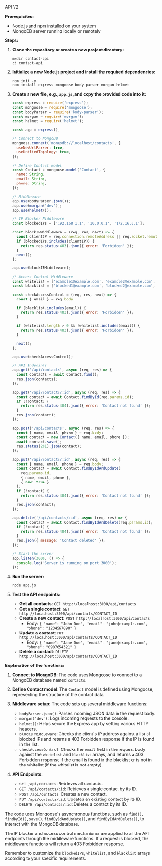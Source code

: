 API V2


**Prerequisites:**
- Node.js and npm installed on your system
- MongoDB server running locally or remotely

**Steps:**

1. **Clone the repository or create a new project directory:**
   ```
   mkdir contact-api
   cd contact-api
   ```

2. **Initialize a new Node.js project and install the required dependencies:**
   ```
   npm init -y
   npm install express mongoose body-parser morgan helmet
   ```

3. **Create a new file, e.g., `app.js`, and copy the provided code into it:**
   ```javascript
   const express = require('express');
   const mongoose = require('mongoose');
   const bodyParser = require('body-parser');
   const morgan = require('morgan');
   const helmet = require('helmet');

   const app = express();

   // Connect to MongoDB
   mongoose.connect('mongodb://localhost/contacts', {
     useNewUrlParser: true,
     useUnifiedTopology: true,
   });

   // Define Contact model
   const Contact = mongoose.model('Contact', {
     name: String,
     email: String,
     phone: String,
   });

   // Middleware
   app.use(bodyParser.json());
   app.use(morgan('dev'));
   app.use(helmet());

   // IP Blocker Middleware
   const blockedIPs = ['192.168.1.1', '10.0.0.1', '172.16.0.1'];

   const blockIPMiddleware = (req, res, next) => {
     const clientIP = req.connection.remoteAddress || req.socket.remoteAddress;
     if (blockedIPs.includes(clientIP)) {
       return res.status(403).json({ error: 'Forbidden' });
     }
     next();
   };

   app.use(blockIPMiddleware);

   // Access Control Middleware
   const whitelist = ['example1@example.com', 'example2@example.com', 'example3@example.com'];
   const blacklist = ['blocked1@example.com', 'blocked2@example.com', 'blocked3@example.com'];

   const checkAccessControl = (req, res, next) => {
     const { email } = req.body;

     if (blacklist.includes(email)) {
       return res.status(403).json({ error: 'Forbidden' });
     }

     if (whitelist.length > 0 && !whitelist.includes(email)) {
       return res.status(403).json({ error: 'Forbidden' });
     }

     next();
   };

   app.use(checkAccessControl);

   // API Endpoints
   app.get('/api/contacts', async (req, res) => {
     const contacts = await Contact.find();
     res.json(contacts);
   });

   app.get('/api/contacts/:id', async (req, res) => {
     const contact = await Contact.findById(req.params.id);
     if (!contact) {
       return res.status(404).json({ error: 'Contact not found' });
     }
     res.json(contact);
   });

   app.post('/api/contacts', async (req, res) => {
     const { name, email, phone } = req.body;
     const contact = new Contact({ name, email, phone });
     await contact.save();
     res.status(201).json(contact);
   });

   app.put('/api/contacts/:id', async (req, res) => {
     const { name, email, phone } = req.body;
     const contact = await Contact.findByIdAndUpdate(
       req.params.id,
       { name, email, phone },
       { new: true }
     );
     if (!contact) {
       return res.status(404).json({ error: 'Contact not found' });
     }
     res.json(contact);
   });

   app.delete('/api/contacts/:id', async (req, res) => {
     const contact = await Contact.findByIdAndDelete(req.params.id);
     if (!contact) {
       return res.status(404).json({ error: 'Contact not found' });
     }
     res.json({ message: 'Contact deleted' });
   });

   // Start the server
   app.listen(3000, () => {
     console.log('Server is running on port 3000');
   });
   ```

4. **Run the server:**
   ```
   node app.js
   ```

5. **Test the API endpoints:**
   - **Get all contacts**: `GET http://localhost:3000/api/contacts`
   - **Get a single contact**: `GET http://localhost:3000/api/contacts/CONTACT_ID`
   - **Create a new contact**: `POST http://localhost:3000/api/contacts`
     - Body: `{ "name": "John Doe", "email": "john@example.com", "phone": "1234567890" }`
   - **Update a contact**: `PUT http://localhost:3000/api/contacts/CONTACT_ID`
     - Body: `{ "name": "Jane Doe", "email": "jane@example.com", "phone": "0987654321" }`
   - **Delete a contact**: `DELETE http://localhost:3000/api/contacts/CONTACT_ID`

**Explanation of the functions:**

1. **Connect to MongoDB**: The code uses Mongoose to connect to a MongoDB database named `contacts`.

2. **Define Contact model**: The `Contact` model is defined using Mongoose, representing the structure of the contact data.

3. **Middleware setup**: The code sets up several middleware functions:
   - `bodyParser.json()`: Parses incoming JSON data in the request body.
   - `morgan('dev')`: Logs incoming requests to the console.
   - `helmet()`: Helps secure the Express app by setting various HTTP headers.
   - `blockIPMiddleware`: Checks the client's IP address against a list of blocked IPs and returns a 403 Forbidden response if the IP is found in the list.
   - `checkAccessControl`: Checks the `email` field in the request body against the `whitelist` and `blacklist` arrays, and returns a 403 Forbidden response if the email is found in the blacklist or is not in the whitelist (if the whitelist is not empty).

4. **API Endpoints**:
   - `GET /api/contacts`: Retrieves all contacts.
   - `GET /api/contacts/:id`: Retrieves a single contact by its ID.
   - `POST /api/contacts`: Creates a new contact.
   - `PUT /api/contacts/:id`: Updates an existing contact by its ID.
   - `DELETE /api/contacts/:id`: Deletes a contact by its ID.

The code uses Mongoose's asynchronous functions, such as `find()`, `findById()`, `save()`, `findByIdAndUpdate()`, and `findByIdAndDelete()`, to interact with the MongoDB database.

The IP blocker and access control mechanisms are applied to all the API endpoints through the middleware functions. If a request is blocked, the middleware functions will return a 403 Forbidden response.

Remember to customize the `blockedIPs`, `whitelist`, and `blacklist` arrays according to your specific requirements.
